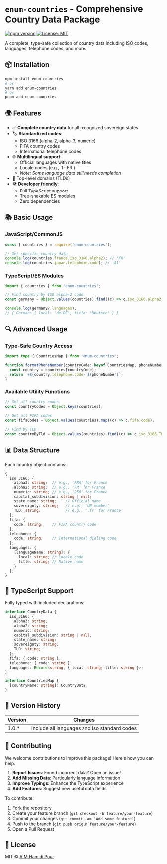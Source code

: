 # `enum-countries` - Comprehensive Country Data Package

[![npm version](https://img.shields.io/npm/v/enum-countries.svg)](https://www.npmjs.com/package/enum-countries)
[![License: MIT](https://img.shields.io/badge/License-MIT-yellow.svg)](https://opensource.org/licenses/MIT)

A complete, type-safe collection of country data including ISO codes, languages, telephone codes, and more.

## 📦 Installation

```bash
npm install enum-countries
# or
yarn add enum-countries
# or
pnpm add enum-countries
```

## 🌍 Features

- ✅ **Complete country data** for all recognized sovereign states
- 🏷 **Standardized codes**:
  - ISO 3166 (alpha-2, alpha-3, numeric)
  - FIFA country codes
  - International telephone codes
- 🌐 **Multilingual support**:
  - Official languages with native titles
  - Locale codes (e.g., 'fr-FR')
  - _Note: Some language data still needs completion_
- 🔗 Top-level domains (TLDs)
- 🛠 **Developer friendly**:
  - Full TypeScript support
  - Tree-shakable ES modules
  - Zero dependencies

## 📚 Basic Usage

### JavaScript/CommonJS

```javascript
const { countries } = require('enum-countries');

// Get specific country data
console.log(countries.france.iso_3166.alpha2); // 'FR'
console.log(countries.japan.telephone.code); // '81'
```

### TypeScript/ES Modules

```typescript
import { countries } from 'enum-countries';

// Find country by ISO alpha-2 code
const germany = Object.values(countries).find((c) => c.iso_3166.alpha2 === 'DE');

console.log(germany?.languages);
// { German: { local: 'de-DE', title: 'Deutsch' } }
```

## 🔍 Advanced Usage

### Type-Safe Country Access

```typescript
import type { CountriesMap } from 'enum-countries';

function formatPhoneNumber(countryCode: keyof CountriesMap, phoneNumber: string): string {
  const country = countries[countryCode];
  return `+${country.telephone.code} ${phoneNumber}`;
}
```

### Available Utility Functions

```typescript
// Get all country codes
const countryCodes = Object.keys(countries);

// Get all FIFA codes
const fifaCodes = Object.values(countries).map((c) => c.fifa.code);

// Find by TLD
const countryByTld = Object.values(countries).find((c) => c.iso_3166.TLD === '.it');
```

## 📊 Data Structure

Each country object contains:

```typescript
{
  iso_3166: {
    alpha3: string;  // e.g., 'FRA' for France
    alpha2: string;  // e.g., 'FR' for France
    numeric: string; // e.g., '250' for France
    capital_subdivision: string | null;
    state_name: string;    // Official name
    sovereignty: string;   // e.g., 'UN member'
    TLD: string;           // e.g., '.fr' for France
  };
  fifa: {
    code: string;    // FIFA country code
  };
  telephone: {
    code: string;    // International dialing code
  };
  languages: {
    [languageName: string]: {
      local: string; // Locale code
      title: string; // Native name
    }
  };
}
```

## 🤖 TypeScript Support

Fully typed with included declarations:

```typescript
interface CountryData {
  iso_3166: {
    alpha3: string;
    alpha2: string;
    numeric: string;
    capital_subdivision: string | null;
    state_name: string;
    sovereignty: string;
    TLD: string;
  };
  fifa: { code: string };
  telephone: { code: string };
  languages: Record<string, { local: string; title: string }>;
}

interface CountriesMap {
  [countryName: string]: CountryData;
}
```

## 🚀 Version History

| Version | Changes                                           |
| ------- | ------------------------------------------------- |
| 1.0.*   | Include all languages and iso standard codes      |

## 🤝 Contributing

We welcome contributions to improve this package! Here's how you can help:

1. **Report Issues**: Found incorrect data? Open an issue!
2. **Add Missing Data**: Particularly language information
3. **Improve Typings**: Enhance the TypeScript experience
4. **Add Features**: Suggest new useful data fields

To contribute:

1. Fork the repository
2. Create your feature branch (`git checkout -b feature/your-feature`)
3. Commit your changes (`git commit -am 'Add some feature'`)
4. Push to the branch (`git push origin feature/your-feature`)
5. Open a Pull Request

## 📜 License

MIT © [A.M.Hamidi Pour](https://am-hp.ir)
